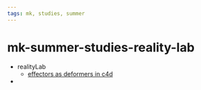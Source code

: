 ```yaml
---
tags: mk, studies, summer
---
```


# mk-summer-studies-reality-lab

- realityLab
    - [effectors as deformers in c4d](https://lesterbanks.com/2022/05/how-to-use-mograph-effectors-as-deformers/)
- 


